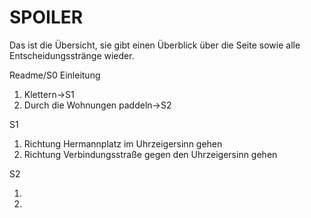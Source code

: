 # SPOILER

Das ist die Übersicht, sie gibt einen Überblick über die Seite sowie alle Entscheidungsstränge wieder.

Readme/S0 
Einleitung
1. Klettern->S1
2. Durch die Wohnungen paddeln->S2

S1
1. Richtung Hermannplatz im Uhrzeigersinn gehen 
2. Richtung Verbindungsstraße gegen den Uhrzeigersinn gehen

S2

1.
2.
